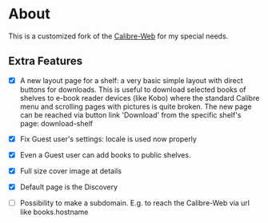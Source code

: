 # About

This is a customized fork of the [Calibre-Web](https://github.com/janeczku/calibre-web) for my special needs.

## Extra Features

- [x] A new layout page for a shelf: a very basic simple layout with direct buttons for downloads. This is useful to download selected books of shelves to e-book reader devices (like Kobo) where the standard Calibre menu and scrolling pages with pictures is quite broken. The new page can be reached via button link 'Download' from the specific shelf's page:
download-shelf

- [x] Fix Guest user's settings: locale is used now properly

- [x] Even a Guest user can add books to public shelves.

- [x] Full size cover image at details

- [x] Default page is the Discovery

- [ ] Possibility to make a subdomain. E.g. to reach the Calibre-Web via url like books.hostname
